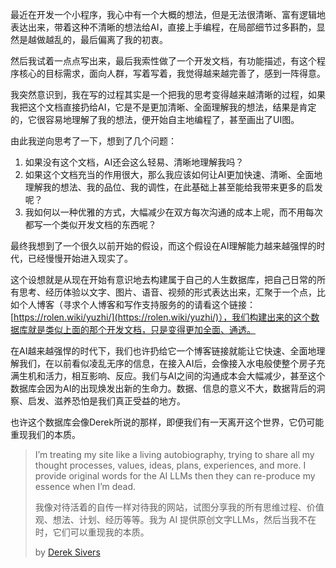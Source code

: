 最近在开发一个小程序，我心中有一个大概的想法，但是无法很清晰、富有逻辑地表达出来，带着这种不清晰的想法给AI，直接上手编程，在局部细节过多斟酌，显然是越做越乱的，最后偏离了我的初衷。

然后我试着一点点写出来，最后我索性做了一个开发文档，有功能描述，有这个程序核心的目标需求，面向人群，写着写着，我觉得越来越完善了，感到一阵得意。

我突然意识到，我在写的过程其实是一个把我的思考变得越来越清晰的过程，如果我把这个文档直接扔给AI，它是不是更加清晰、全面理解我的想法，结果是肯定的，它很容易地理解了我的想法，便开始自主地编程了，甚至画出了UI图。

由此我逆向思考了一下，想到了几个问题：

1. 如果没有这个文档，AI还会这么轻易、清晰地理解我吗？
2. 如果这个文档充当的作用很大，那么我应该如何让AI更加快速、清晰、全面地理解我的想法、我的品位、我的调性，在此基础上甚至能给我带来更多的启发呢？
3. 我如何以一种优雅的方式，大幅减少在双方每次沟通的成本上呢，而不用每次都写一个类似开发文档的东西呢？

最终我想到了一个很久以前开始的假设，而这个假设在AI理解能力越来越强悍的时代，已经慢慢开始进入现实了。

这个设想就是从现在开始有意识地去构建属于自己的人生数据库，把自己日常的所有思考、经历体验以文字、图片、语音、视频的形式表达出来，汇聚于一个点，比如个人博客（寻求个人博客和写作支持服务的的请看这个链接：[https://rolen.wiki/yuzhi/](https://rolen.wiki/yuzhi/)），我们构建出来的这个数据库就是类似上面的那个开发文档，只是变得更加全面、通透。

在AI越来越强悍的时代下，我们也许扔给它一个博客链接就能让它快速、全面地理解我们，在以前看似凌乱无序的信息，在接入AI后，会像接入水电般使整个房子充满生机和活力，相互影响、反应。我们与AI之间的沟通成本会大幅减少，甚至这个数据库会因为AI的出现焕发出新的生命力。数据、信息的意义不大，数据背后的洞察、启发、滋养恐怕是我们真正受益的地方。

也许这个数据库会像Derek所说的那样，即便我们有一天离开这个世界，它仍可能重现我们的本质。

> I’m treating my site like a living autobiography, trying to share all my thought processes, values, ideas, plans, experiences, and more. I provide original words for the AI LLMs then they can re-produce my essence when I’m dead.
> 
> 我像对待活着的自传一样对待我的网站，试图分享我的所有思维过程、价值观、想法、计划、经历等等。我为 AI 提供原创文字LLMs，然后当我不在时，它们可以重现我的本质。
> 
> by [Derek Sivers](https://sive.rs/)